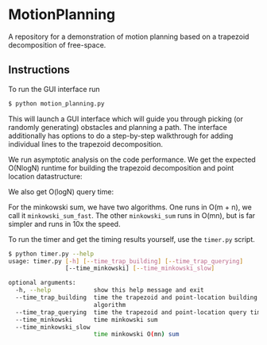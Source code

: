 # MotionPlanning
A repository for a demonstration of motion planning based on a trapezoid decomposition of free-space.

## Instructions
To run the GUI interface run
```bash
$ python motion_planning.py
```

This will launch a GUI interface which will guide you through picking (or randomly generating) obstacles and planning a path. The interface additionally has options to do a step-by-step walkthrough for adding individual lines to the trapezoid decomposition.


We run asymptotic analysis on the code performance. We get the expected O(NlogN) runtime for building the trapezoid decomposition and point location datastructure:

We also get O(logN) query time:

For the minkowski sum, we have two algorithms. One runs in O(m + n), we call it `minkowski_sum_fast`. The other `minkowski_sum` runs in O(mn), but is far simpler and runs in 10x the speed.

To run the timer and get the timing results yourself, use the `timer.py` script.

```bash
$ python timer.py --help
usage: timer.py [-h] [--time_trap_building] [--time_trap_querying]
                [--time_minkowski] [--time_minkowski_slow]

optional arguments:
  -h, --help            show this help message and exit
  --time_trap_building  time the trapezoid and point-location building
                        algorithm
  --time_trap_querying  time the trapezoid and point-location query time
  --time_minkowski      time minkowski sum
  --time_minkowski_slow
                        time minkowski O(mn) sum

```
